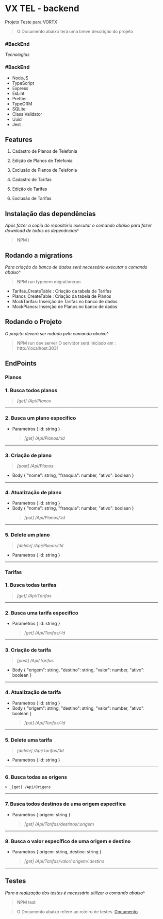 # VX TEL - backend

Projeto Teste para VORTX

> O Documento abaixo terá uma breve descrição do projeto

### #BackEnd

_Tecnologias_

### #BackEnd

-   NodeJS
-   TypeScript
-   Express
-   EsLint
-   Prettier
-   TypeORM
-   SQLite
-   Class Validator
-   Uuid
- 	Jest


## Features

1. Cadastro de Planos de Telefonia
2. Edição de Planos de Telefonia
3. Exclusão de Planos de Telefonia

4. Cadastro de Tarifas
5. Edição de Tarifas
6. Exclusão de Tarifas


## Instalação das dependências

_Após fazer a copia do repositório executar o comando abaixo para fazer download de todos as dependncias_^

> NPM i

## Rodando a migrations

_Para criação do banco de dados será necessário executar o comando abaixo_^

> NPM run typeorm migration:run

-   Tarifas_CreateTable : Criação da tabela de Tarifas
-   Planos_CreateTable : Criação da tabela de Planos
-   MockTarifas: Inserção de Tarifas no banco de dados
-   MockPlanos: Inserção de Planos no banco de dados

## Rodando o Projeto

_O projeto deverá ser rodado pelo comando abaixo_^

> NPM run dev:server
> O servidor será iniciado em : http://localhost:3031

## EndPoints

### Planos

### 1. Busca todos planos

> _[get] /Api/Planos_

---

### 2. Busca um plano especifico

-   Parametros
    { id: string }
    > _[get] /Api/Planos/:Id_

---

### 3. Criação de plano

> _[post] /Api/Planos_

-   Body
    {
    "nome": string,
    "franquia": number,
    "ativo": boolean
    }

---

### 4. Atualização de plano

-   Parametros
    { id: string }
-   Body
    {
     "nome": string,
    "franquia": number,
    "ativo": boolean
    }
    > _[put] /Api/Planos/:Id_

---

### 5. Delete um plano

> _[delete] /Api/Planos/:Id_

-   Parametros
    { id: string }

---
### Tarifas

### 1. Busca todas tarifas

> _[get] /Api/Tarifas_

---

### 2. Busca uma tarifa especifico

-   Parametros
    { id: string }
    > _[get] /Api/Tarifas/:Id_

---

### 3. Criação de tarifa

> _[post] /Api/Tarifas_

-   Body
    {
    "origem": string,
    "destino": string,
    "valor": number,
    "ativo": boolean
    }

---

### 4. Atualização de tarifa

-   Parametros
    { id: string }
-   Body
    {
    "origem": string,
    "destino": string,
    "valor": number,
    "ativo": boolean
    }
    > _[put] /Api/Tarifas/:Id_

---

### 5. Delete uma tarifa

> _[delete] /Api/Tarifas/:Id_

-   Parametros
    { id: string }

---
### 6. Busca todas as origens

    > _[get] /Api/Origens

---
### 7. Busca todos destinos de uma origem específica

-   Parametros
    { origem: string }

    > _[get] /Api/Tarifas/destinos/:origem_

---
### 8. Busca o valor específico de uma origem e destino

-   Parametros
    { origem: string,
			destino: string }

    > _[get] /Api/Tarifas/valor/:origem/:destino_

---
## Testes

_Para a realização dos testes é necessário utilizar o comando abaixo_^

> NPM test

> O Documento abaixo refere ao roteiro de testes.
> [Documento](__tests__/__roteiros__/__index.md)
